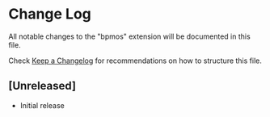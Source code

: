 # Change Log
All notable changes to the "bpmos" extension will be documented in this file.

Check [Keep a Changelog](http://keepachangelog.com/) for recommendations on how to structure this file.

## [Unreleased]
- Initial release
